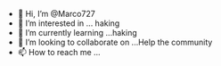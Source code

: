  - 👋 Hi, I’m @Marco727
- 👀 I’m interested in ... haking
- 🌱 I’m currently learning ...haking
- 💞️ I’m looking to collaborate on ...Help the community
- 📫 How to reach me ...

<!---
Marco727/Marco727 is a ✨ special ✨ repository because its `README.md` (this file) appears on your GitHub profile.
You can click the Preview link to take a look at your changes.
--->

